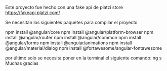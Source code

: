Este proyecto fue hecho con una fake api de platzi store https://fakeapi.platzi.com/

Se necesitan los siguientes paquetes para compilar el proyecto

npm install @angular/core
npm install @angular/platform-browser
npm install @angular/router
npm install @angular/common
npm install @angular/forms
npm install @angular/animations
npm install @angular/material/dialog
npm install @fortawesome/angular-fontawesome

por último solo se necesita poner en la terminal el siguiente comando:
ng s
Muchas gracias
